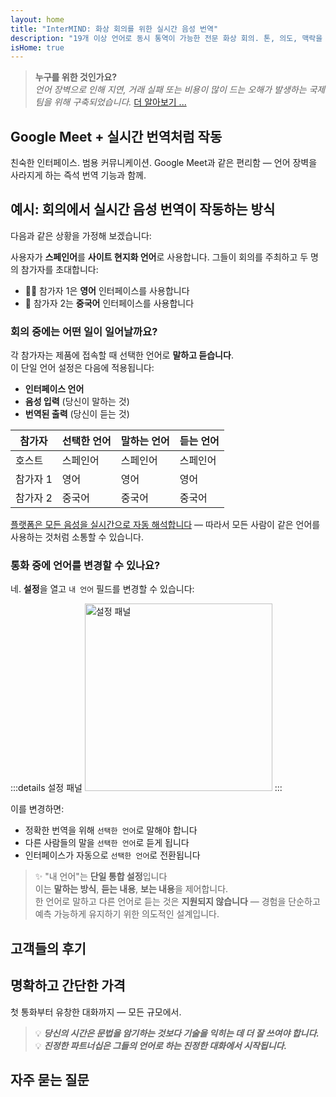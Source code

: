 ```yaml
---
layout: home
title: "InterMIND: 화상 회의를 위한 실시간 음성 번역"
description: "19개 이상 언어로 동시 통역이 가능한 전문 화상 회의. 톤, 의도, 맥락을 파악하는 AI 기반 번역. 전 세계와 만나고, 자연스럽게 소통하세요."
isHome: true
---
```


<!-- <HeroSection title="Meet in **Any** Language" :typingSpeed="10" text="Live speech translation in video calls. Instant understanding, no barriers."> -->

<HeroSection title="**모든** 언어를 이해하세요" :typingSpeed="20" text="화상 회의 중 동시 통역. 언어 장벽을 즉시 해결합니다.">
<NavButton buttonLabel="데모 보기" buttonClass="brand" to="/#HowItWorks" eventName="watch_demo" />
<NavButton buttonLabel="어시스턴트" buttonClass="alt" to="/chat" eventName="chat_assistant" />
</HeroSection>

<span id="1"></span>
<FeatureBlock
    :card="{
      title: '번역 ≠ 이해. 다음 단계를 소개합니다.',
      details: '언어에 관계없이 같은 언어를 사용하는 것처럼 당신의 목소리가 들리고 이해됩니다.',
      items: [
        '✧ [실시간으로](./product/overview/how-it-works) 자연스럽게, 자막이나 지연 없이.',
        '✧ AI 기반 통역이 톤, 의도, 업계별 전문 용어를 파악합니다.',
      ],
      link: './product/overview/what-is-intermind',
      src: {
        light: '/media-kit/animals-cartoon-3-2.png',
        dark: '/1d.png',
      },
      inversion: false,
    }"
  />

<span id="2"></span>
<FeatureBlock
    :card="{
      title: '회의 속 지능',
      details: 'InterMIND는 모든 다국어 통화를 명확하고 검색 가능한 지식으로 변환합니다.',
      items: [
        '✧ **무엇이든 질문하세요** — AI가 **회의 전반에서** 답변을 찾습니다.',
        '✧ 작업, 담당자, 마감일을 자동으로 추출합니다.',
        '✧ 핵심 사항을 모든 언어로 즉시 요약합니다.',
      ],
      link: './product/overview/how-it-works#🧩-deep-memory-deep-understanding',
      src: {
        light: '/2l.png',
        dark: '/2d.png',
      },
      inversion: true,
    }"
  />

<span id="3"></span>
<FeatureBlock
    :card="{
      title: '진지한 회의를 위해 구축됨 — 단순한 대화가 아닌',
      details: 'InterMIND는 가벼운 애드온이나 플러그인이 아닌 [전문급 화상 회의 플랫폼](./product/overview/video-meeting-platform)입니다.',
      items: [
        '✧ 1080p 해상도, 스마트 노이즈 억제, 일정 관리, 중재, 화면 공유, 녹화, 자막, 참가자 채팅 및 캘린더 통합 — 모든 기능이 내장되어 **바로 사용 가능**합니다.',
      ],
      link: './product/overview/video-meeting-platform',
      src: {
        light: '/3l.mp4',
        dark: '/3d.mp4',
      },
      inversion: false,
    }"
  />

<span id="4"></span>
<FeatureBlock
    :card="{
      title: '중요한 곳의 개인정보 보호',
      details: 'InterMIND는 개인정보 보호와 통제가 가장 중요한 신뢰가 중요한 대화를 위해 구축되었습니다.',
      items: ['✧ [프라이버시 존](./product/overview/privacy-architecture) — EU, US, 동남아시아', '✧ **데이터 학습 제로**. 제3자 접근 없음.'],
      link: './product/overview/privacy-architecture',
      src: {
        light: '/4l.png',
        dark: '/4d.png',
      },
      inversion: true,
    }"
  />

> **누구를 위한 것인가요?**  
> _언어 장벽으로 인해 지연, 거래 실패 또는 비용이 많이 드는 오해가 발생하는 국제 팀을 위해 구축되었습니다._ [더 알아보기 ...](./product/overview/markets)

<span id="HowItWorks"></span>

## Google Meet + 실시간 번역처럼 작동

친숙한 인터페이스. 범용 커뮤니케이션. Google Meet과 같은 편리함 — 언어 장벽을 사라지게 하는 즉석 번역 기능과 함께.

<FeatureCards
    :features="[
      {
        title: '무료 가입',
        details: '언어를 선택하고 [계정을 생성](#Pricing)하세요.',
        icon: {
          light: '/signUp.png',
          dark: '/signUp.png',
        },
      },
      {
        title: '회의 시작',
        details: '즉시 생성하거나 미리 예약하세요.',
        icon: {
          light: '/start.png',
          dark: '/start.png',
        },
      },
      {
        title: '회의 참여',
        details: '링크를 클릭하고, 이름을 입력하고, 즉시 참여하세요.',
        icon: {
          light: '/join.png',
          dark: '/join.png',
        },
      },
      {
        title: '자신의 언어로 대화',
        details: '모든 사람이 자신의 언어로 말하고 듣습니다.',
        icon: {
          light: '/meeting.png',
          dark: '/meeting.png',
        },
      },
    ]"
  />

<!-- <br> -->

<span id="VideoDemo"></span>
<VideoPlayer src="/promo/demo-en-mx.mp4" />

<span id="Example"></span>

## 예시: 회의에서 실시간 음성 번역이 작동하는 방식

다음과 같은 상황을 가정해 보겠습니다:

사용자가 **스페인어**를 **사이트 현지화 언어**로 사용합니다. 그들이 회의를 주최하고 두 명의 참가자를 초대합니다:

- 🧑‍💼 참가자 1은 **영어** 인터페이스를 사용합니다
- 👩 참가자 2는 **중국어** 인터페이스를 사용합니다

### 회의 중에는 어떤 일이 일어날까요?

각 참가자는 제품에 접속할 때 선택한 언어로 **말하고 듣습니다**.  
이 단일 언어 설정은 다음에 적용됩니다:

- **인터페이스 언어**
- **음성 입력** (당신이 말하는 것)
- **번역된 출력** (당신이 듣는 것)

| 참가자   | 선택한 언어 | 말하는 언어 | 듣는 언어 |
| -------- | ----------- | ----------- | --------- |
| 호스트   | 스페인어    | 스페인어    | 스페인어  |
| 참가자 1 | 영어        | 영어        | 영어      |
| 참가자 2 | 중국어      | 중국어      | 중국어    |

[플랫폼은 모든 음성을 실시간으로 자동 해석합니다](./product/overview/how-it-works) — 따라서 모든 사람이 같은 언어를 사용하는 것처럼 소통할 수 있습니다.

### 통화 중에 언어를 변경할 수 있나요?

네. **설정**을 열고 `내 언어` 필드를 변경할 수 있습니다:

:::details 설정 패널
<img src="/settings.png" alt="설정 패널" width="300px" />
:::

이를 변경하면:

- 정확한 번역을 위해 `선택한 언어`로 말해야 합니다
- 다른 사람들의 말을 `선택한 언어`로 듣게 됩니다
- 인터페이스가 자동으로 `선택한 언어`로 전환됩니다

> ✨ "내 언어"는 **단일 통합 설정**입니다  
> 이는 **말하는 방식**, **듣는 내용**, **보는 내용**을 제어합니다.  
> 한 언어로 말하고 다른 언어로 듣는 것은 **지원되지 않습니다** — 경험을 단순하고 예측 가능하게 유지하기 위한 의도적인 설계입니다.

<span id="Testimonials"></span>

## 고객들의 후기

<AutoScrollTestimonials testimonialsUrl="/testimonials.json"/>

<span id="Pricing"></span>

## 명확하고 간단한 가격

첫 통화부터 유창한 대화까지 — 모든 규모에서.

<PricingPlans
    :plans="[
      {
        title: '**베이직** &nbsp 1명',
        price: '**무료**',
        details: '신용카드 불필요',
        items: [
          '**25**회 미팅',
          '**100**명 참가자 화상 미팅 [💬](#3)',
          '사용자당 **30** GB 공유 저장소',
          '모든 미팅에서 검색 [💬](#2)',
          '동시 통역 [💬](#1)',
        ],
      },
      {
        title: '**프로**  &nbsp 1-99명',
        price: '**$20** /월/사용자, 연간 결제',
        details: '또는 월간 결제 시 $25',
        items: [
          '**무제한** 미팅',
          '**150**명 참가자 화상 미팅 [💬](#3)',
          '사용자당 **2** TB 공유 저장소',
          '모든 미팅에서 검색 [💬](#2)',
          '동시 통역 [💬](#1)',
        ],
      },
      {
        title: '**비즈니스** &nbsp 100명 이상',
        price: '**맞춤형 가격**',
        details: '프라이버시를 위해 구축됨',
        items: [
          '**무제한** 미팅',
          '**500**명 참가자 화상 미팅 [💬](#3)',
          '사용자당 **5** TB 공유 저장소',
          '모든 미팅에서 검색 [💬](#2)',
          '동시 통역 [💬](#1)',
          '**프라이버시 존** [💬](#4)',
        ],
      },
    ]">

<AuthButton text="시작하기" button-class="brand" event-name="get_started_attempt"/>
<AuthButton text="지금 구매" mode="checkout" eventName="buy_now_attempt" />
<ContactForm buttonText="팀과 상담하기" buttonClass="alt" />
</PricingPlans>

> 💡 **_당신의 시간은 문법을 암기하는 것보다 기술을 익히는 데 더 잘 쓰여야 합니다._**  
> 💡 **_진정한 파트너십은 그들의 언어로 하는 진정한 대화에서 시작됩니다._**

## 자주 묻는 질문

<span id="FAQ"></span>

<AccordionGroup
    :items="[
      {
        q: 'InterMind는 통역을 위해 어떤 언어를 지원하나요?',
        a: 'InterMind는 다음 19개 언어로 **실시간 통역**을 지원합니다:<br><br>- العربية (ar) – 아랍어<br>- Čeština (cs) – 체코어<br>- Deutsch (de) – 독일어<br>- English (en) – 영어<br>- Español (es) – 스페인어<br>- Français (fr) – 프랑스어<br>- हिन्दी (hi) – 힌디어<br>- Magyar (hu) – 헝가리어<br>- Italiano (it) – 이탈리아어<br>- 日本語 (ja) – 일본어<br>- 한국어 (ko) – 한국어<br>- Nederlands (nl) – 네덜란드어<br>- Polski (pl) – 폴란드어<br>- Português (pt) – 포르투갈어<br>- Русский (ru) – 러시아어<br>- Türkçe (tr) – 터키어<br>- 中文 (zh) – 중국어<br><br>저희는 지속적으로 이 목록을 확장하고 있으며, 모든 주요 릴리스마다 새로운 언어가 추가됩니다.',
      },
      {
        q: '라이선스 사용자와 참가자는 무엇인가요?',
        a: '*라이선스 사용자*는 무료 또는 유료 회의 라이선스를 보유하고 있으며 플랜 한도 내에서 회의를 예약할 수 있습니다. *참가자*는 초대받은 사람들로, 참여하기 위해 **계정이나 라이선스가 필요하지 않으며** 어떤 기기에서든 **무료로** 연결할 수 있습니다.',
      },
      {
        q: '한 개의 InterMind 라이선스로 몇 명이 사용할 수 있나요?',
        a: '각 *라이선스 사용자*는 **무제한 회의**를 주최할 수 있습니다. 여러 팀원이 동시에 회의를 주최해야 하는 경우, 각자 자신만의 라이선스가 필요합니다.',
      },
      {
        q: '회의의 최대 지속 시간은 얼마나 되나요?',
        a: '모든 플랜에서 회의는 최대 **24시간**까지 진행할 수 있습니다.',
      },
      {
        q: '주최할 수 있는 회의 수에 제한이 있나요?',
        a: '*Free Basic* 플랜에는 **25회의 무료 회의**가 포함됩니다. *Pro* 및 *Business* 플랜은 더 많은 참가자와 제어 기능으로 무제한 회의를 제공합니다.',
      },
      {
        q: 'InterMind는 데이터 개인정보 보호와 보안을 어떻게 보장하나요?',
        a: 'InterMind는 **설계부터 개인정보를 보호**합니다. 모든 데이터는 선택한 **개인정보 보호 구역** — _EU_, _US_, 또는 _Asia_ 내에서 처리되고 저장됩니다. 저희는 [**GDPR**](https://gdpr.eu), [**CCPA**](https://oag.ca.gov/privacy/ccpa), UAE PDPL을 준수하며, **귀하의 콘텐츠를 절대** 훈련이나 제3자 접근에 사용하지 않습니다. 고급 [개인정보 보호 구역 제어](./product/overview/privacy-architecture)는 **Business** 플랜에서 이용할 수 있습니다.',
      },
      {
        q: '플랜을 구매하기 전에 InterMind를 체험해볼 수 있나요?',
        a: '물론입니다. *Free Basic* 플랜은 **25회의 무료 회의**와 함께 **동시 통역** 및 **회의 검색**을 포함한 핵심 기능에 대한 완전한 액세스를 제공합니다. 신용카드는 필요하지 않습니다. 언제든지 업그레이드할 수 있습니다.',
      },
      {
        q: '도움이나 지원이 필요하면 어떻게 하나요?',
        a: '[도움말 센터](./resources/help)를 통해 지원을 받을 수 있습니다. *Business* 사용자는 전담 연락처를 통한 **우선 지원**을 받습니다.',
      },
      {
        q: '구독을 어떻게 관리하나요(업그레이드, 다운그레이드 또는 취소)?',
        a: '**계정 설정**을 통해 언제든지 플랜을 변경할 수 있습니다. 변경사항은 **즉시** 적용됩니다. 취소의 경우, *월간 플랜*은 청구 주기 말에 취소됩니다. *연간 플랜*은 **비례 환불**로 취소할 수 있습니다.',
      },
      {
        q: 'InterMind를 웨비나나 대규모 이벤트에 사용할 수 있나요?',
        a: '네. *Pro* 및 *Business* 플랜은 **대규모 회의와 웨비나**에 이상적이며, *Business*에서는 최대 **500명의 참가자**를 지원합니다.',
      },
    ]"/>

<HomeFooter
    :columns="[
      {
        title: '제품',
        links: [
          { text: '개요', link: './product/overview/what-is-intermind' },
          { text: '시작하기', link: './product/guide/getting-started' },
          { text: '고객 후기', link: '#Testimonials' },
          { text: '가격', link: '#Pricing' },
        ],
      },
      {
        title: '지원',
        links: [
          { text: '지원 받기', link: './resources/help' },
          { text: 'FAQ', link: '#FAQ' },
          { text: '개인정보 처리방침', link: './resources/company/privacy-policy' },
          { text: 'AI 법적 가이드', link: './resources/company/legal-regulations-for-ai-services' },
          { text: '서비스 상태', link: 'https://status.mind.com/' },
          // { text: 'Privacy Settings', link: '#' },
        ],
      },
      {
        title: '리소스',
        links: [
          { text: '블로그', link: './blog/' },
          { text: '브랜드 자료', link: './resources/media-kit' },
          { text: 'AI API / LLM 문서', link: 'https://mind.com/llms-full.txt' },
        ],
      },
      {
        title: '회사',
        links: [
          { text: '소개', link: './resources/company/about' },
          { text: '팀', link: './resources/company/team' },
          { text: '채용', link: './resources/company/careers' },
          { text: '연락처', link: './resources/company/contacts' },
        ],
      },
    ]"/>
